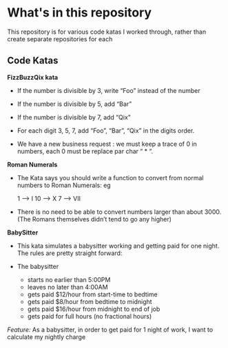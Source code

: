 # What's in this repository

This repository is for various code katas I worked through, rather than create separate repositories for each


## Code Katas


**FizzBuzzQix kata**

*	If the number is divisible by 3, write “Foo” instead of the number
*	If the number is divisible by 5, add “Bar”
*	If the number is divisible by 7, add “Qix”
*	For each digit 3, 5, 7, add “Foo”, “Bar”, “Qix” in the digits order.

*	We have a new business request : we must keep a trace of 0 in numbers, each 0 must be replace par char “ * “.


**Roman Numerals**
*	The Kata says you should write a function to convert from normal numbers to Roman Numerals: eg

     1 --> I
     10 --> X
     7 --> VII

*	There is no need to be able to convert numbers larger than about 3000. (The Romans themselves didn’t tend to go any higher)


**BabySitter**

*	This kata simulates a babysitter working and getting paid for one night.  The rules are pretty straight forward:

*	The babysitter 
	*	starts no earlier than 5:00PM
	*	leaves no later than 4:00AM
	*	gets paid $12/hour from start-time to bedtime
	*	gets paid $8/hour from bedtime to midnight
	*	gets paid $16/hour from midnight to end of job
	*	gets paid for full hours (no fractional hours)


*Feature:*
As a babysitter, in order to get paid for 1 night of work, 
I want to calculate my nightly charge